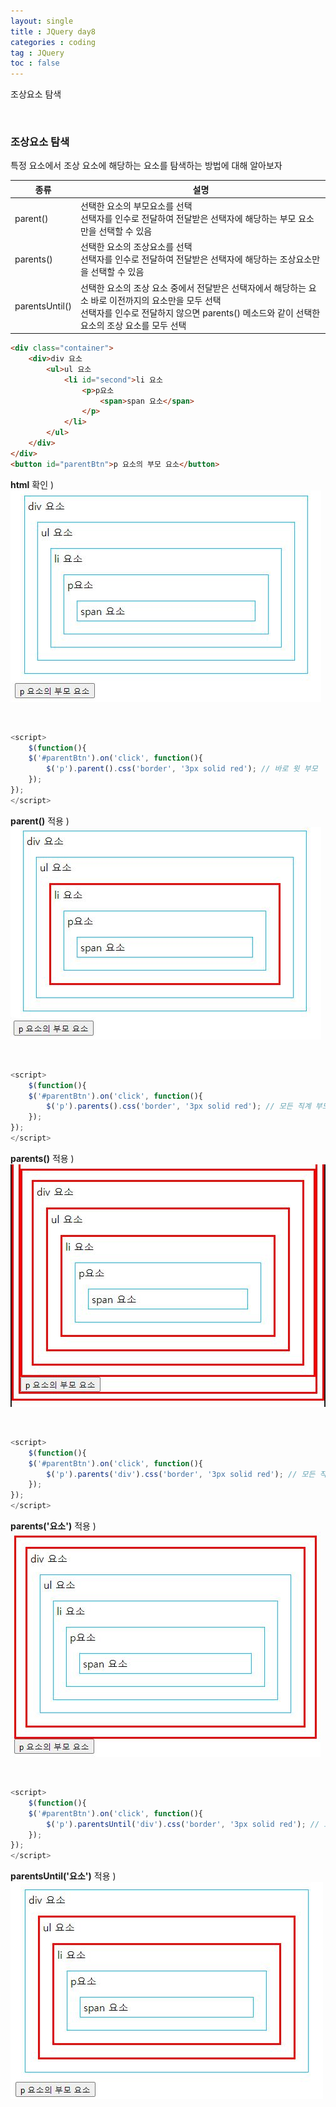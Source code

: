 ```yaml
---
layout: single
title : JQuery day8
categories : coding
tag : JQuery
toc : false
---
```


조상요소 탐색

<br>

### 조상요소 탐색

특정 요소에서 조상 요소에 해당하는 요소를 탐색하는 방법에 대해 알아보자

| 종류           | 설명                                                         |
| -------------- | ------------------------------------------------------------ |
| parent()       | 선택한 요소의 부모요소를 선택<br>선택자를 인수로 전달하여 전달받은 선택자에 해당하는 부모 요소만을 선택할 수 있음 |
| parents()      | 선택한 요소의 조상요소를 선택<br/>선택자를 인수로 전달하여 전달받은 선택자에 해당하는 조상요소만을 선택할 수 있음 |
| parentsUntil() | 선택한 요소의 조상 요소 중에서 전달받은 선택자에서 해당하는 요소 바로 이전까지의 요소만을 모두 선택<br>선택자를 인수로 전달하지 않으면 parents() 메소드와 같이 선택한 요소의 조상 요소를 모두 선택 |

```html
<div class="container">
    <div>div 요소
        <ul>ul 요소
            <li id="second">li 요소
                <p>p요소
                    <span>span 요소</span>
                </p>
            </li>
        </ul>
    </div>
</div>
<button id="parentBtn">p 요소의 부모 요소</button>
```

**html** 확인 )<br>![jquery 8_1](https://github.com/YUNCHANYEONG/YUNCHANYEONG.github.io/blob/master/assets/images/coding_img/jquery8_1.JPG?raw=true)

<br>

```javascript
<script>
    $(function(){
    $('#parentBtn').on('click', function(){
        $('p').parent().css('border', '3px solid red'); // 바로 윗 부모
    });
});
</script>
```

**parent()** 적용 )<br>![jquery 8_2](https://github.com/YUNCHANYEONG/YUNCHANYEONG.github.io/blob/master/assets/images/coding_img/jquery8_2.JPG?raw=true)

<br>

```javascript
<script>
    $(function(){
    $('#parentBtn').on('click', function(){
        $('p').parents().css('border', '3px solid red'); // 모든 직계 부모
    });
});
</script>
```

**parents()** 적용 )<br>![jquery 8_3](https://github.com/YUNCHANYEONG/YUNCHANYEONG.github.io/blob/master/assets/images/coding_img/jquery8_3.JPG?raw=true)

<br>

```javascript
<script>
    $(function(){
    $('#parentBtn').on('click', function(){
        $('p').parents('div').css('border', '3px solid red'); // 모든 직계 부모 중에서 div만 찾기
    });
});
</script>
```

**parents('요소')** 적용 )<br>![jquery 8_4](https://github.com/YUNCHANYEONG/YUNCHANYEONG.github.io/blob/master/assets/images/coding_img/jquery8_4.JPG?raw=true)

<br>

```javascript
<script>
    $(function(){
    $('#parentBtn').on('click', function(){
        $('p').parentsUntil('div').css('border', '3px solid red'); // 모든 직계 부모 중에서 div를 만나기 전까지 찾기
    });
});
</script>
```

**parentsUntil('요소')** 적용 )<br>![jquery 8_5](https://github.com/YUNCHANYEONG/YUNCHANYEONG.github.io/blob/master/assets/images/coding_img/jquery8_5.JPG?raw=true)

<br>
